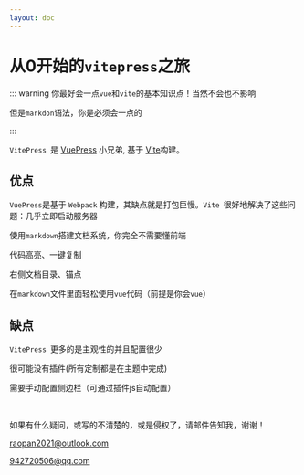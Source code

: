 ```yaml
---
layout: doc
---
```


# 从0开始的`vitepress`之旅



::: warning
你最好会一点`vue`和`vite`的基本知识点！当然不会也不影响

但是`markdon`语法，你是必须会一点的

:::

`VitePress `是 [VuePress](https://vuepress.vuejs.org/) 小兄弟, 基于 [Vite](https://github.com/vitejs/vite)构建。



## 优点

`VuePress`是基于 `Webpack` 构建，其缺点就是打包巨慢。`Vite `很好地解决了这些问题：几乎立即启动服务器

使用`markdown`搭建文档系统，你完全不需要懂前端

代码高亮、一键复制

右侧文档目录、锚点

在`markdown`文件里面轻松使用`vue`代码（前提是你会`vue`）



## 缺点

`VitePress `更多的是主观性的并且配置很少

很可能没有插件(所有定制都是在主题中完成)

需要手动配置侧边栏（可通过插件js自动配置）



<br>

如果有什么疑问，或写的不清楚的，或是侵权了，请邮件告知我，谢谢！

raopan2021@outlook.com

942720506@qq.com
